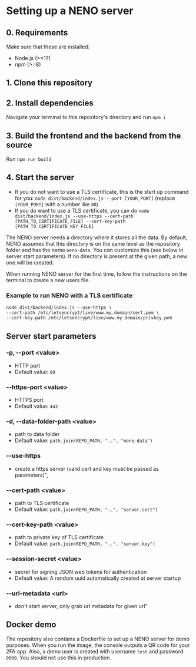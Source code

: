 # Setting up a NENO server

## 0. Requirements

Make sure that these are installed:

* Node.js (>=17)
* npm (>=8)

## 1. Clone this repository

## 2. Install dependencies
Navigate your terminal to this repository's directory and run `npm i`

## 3. Build the frontend and the backend from the source
Run `npm run build`

## 4. Start the server
* If you do not want to use a TLS certificate, this is the start up command for you: `node dist/backend/index.js --port [YOUR_PORT]` (replace `[YOUR_PORT]` with a number like `80`)
* If you do want to use a TLS certificate, you can do `node dist/backend/index.js --use-https
--cert-path [PATH_TO_CERTIFICATE_FILE]
--cert-key-path [PATH_TO_CERTIFICATE_KEY_FILE]`

The NENO server needs a directory where it stores all the data. By default, NENO assumes that this directory is on the same level as the repository folder and has the name `neno-data`. You can customize this (see below in server start parameters). If no directory is present at the given path, a new one will be created.

When running NENO server for the first time, follow the instructions on the terminal to create a new users file.

### Example to run NENO with a TLS certificate 

```
node dist/backend/index.js --use-https \
--cert-path /etc/letsencrypt/live/www.my.domain/cert.pem \
--cert-key-path /etc/letsencrypt/live/www.my.domain/privkey.pem
```

## Server start parameters

### -p, --port \<value>
* HTTP port
* Default value: `80`

### --https-port \<value>
* HTTPS port
* Default value: `443`

### -d, --data-folder-path \<value>
* path to data folder
* Default value: `path.join(REPO_PATH, "..", "neno-data")`

### --use-https
* create a https server (valid cert and key must be passed as parameters)",

### --cert-path \<value>
* path to TLS certificate
* Default value: `path.join(REPO_PATH, "..", "server.cert")`

### --cert-key-path \<value>
* path to private key of TLS certificate
* Default value: `path.join(REPO_PATH, "..", "server.key")`

### --session-secret \<value>
* secret for signing JSON web tokens for authentication
* Default value: A random uuid automatically created at server startup

### --url-metadata \<url>
* don't start server, only grab url metadata for given url"

## Docker demo

The repository also contains a Dockerfile to set up a NENO server for demo
purposes. When you run the image, the console outputs a QR code for your 2FA
app. Also, a demo user is created with username `test` and password `0000`.
You should not use this in production.